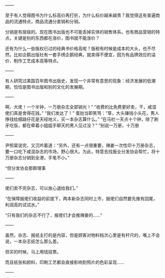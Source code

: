 ——

至于有人觉得图书为什么标高价再打折，为什么标价越来越贵？我觉得这有普遍商品的流通特点，商品流通分直销和分销。

分销是有层级的。现在图书出版也不可能丢掉实体的销售体系。也有商品营销的特点。关键是别的东西都在涨价，图书就不能涨价？

还有为什么一些版权已过的经典书价格高呢？版税有时候是成本的大头，也不尽然。比如企鹅出版社有一套手绣企鹅经典，就卖得不便宜，因为有品牌效应的溢价、制作工艺成本高等特点。

——

有人研究过美国百年图书出版史，发现一个非常有意思的现象：经济发展的低潮期，恰恰是图书出版和别的文化的发展期。

——

啊，大佬！一个半钟，一万册杂志全部销光！”
“收费的比免费更好卖，干，咸湿佬们真是舍得花钱。”
“我们发达了！”
蛋挞当即笑骂：“草，大头赚钱小头花，男人挣钱给细路仔花是天经地义，买一本杂志算什么。”
“在马栏一天点十个钟，除了刷牙吃饭，都在牵着小姐姐手聊天的男人见过没？”
“别说一万册，十万册

——

尹照棠说完，又沉吟着道：“另外，还有一点很重要，辣姜一次性印十万册杂志，要一口吃下咸湿杂志的市场，野心很大。为此，特意去找报业分发协会帮忙，将十万册杂志分销到全港，手笔不小。”

“但分发协会那群理事

——

佬们卖不完杂志，可以放心退给我们。”

“在保障报佬们收益的前提下，两本新杂志同时上市，报佬们自然要先推有回尾，利润高的试试水。”

“只有我们的杂志不行了，报佬们才会推辣姜的……”

——

虽然，杂志、报纸主打的是内容，但是顾客对物料档次心里是有杆尺的，嘴上不会说，一本杂志纸怎么那么差。

但买的时候，马上用钱投票。

而且纸张和颜料，印刷工艺都会直接影响到照片的色彩呈现……

——

